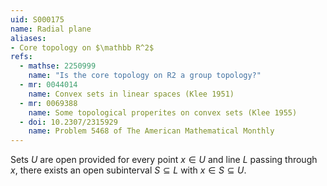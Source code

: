 ```yaml
---
uid: S000175
name: Radial plane
aliases:
- Core topology on $\mathbb R^2$
refs:
  - mathse: 2250999
    name: "Is the core topology on R2 a group topology?"
  - mr: 0044014
    name: Convex sets in linear spaces (Klee 1951)
  - mr: 0069388
    name: Some topological properites on convex sets (Klee 1955)
  - doi: 10.2307/2315929
    name: Problem 5468 of The American Mathematical Monthly
---
```


Sets $U$ are open provided for every point $x\in U$ and line $L$ passing through $x$,
there exists an open subinterval $S\subseteq L$ with $x\in S\subseteq U$.
